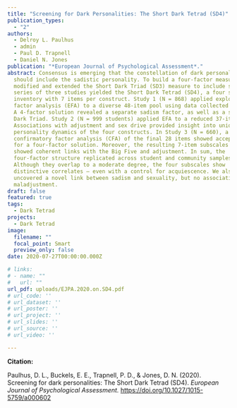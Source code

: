 ```yaml
---
title: "Screening for Dark Personalities: The Short Dark Tetrad (SD4)"
publication_types:
  - "2"
authors:
  - Delroy L. Paulhus
  - admin
  - Paul D. Trapnell
  - Daniel N. Jones
publication: "*European Journal of Psychological Assessment*."
abstract: Consensus is emerging that the constellation of dark personalities
  should include the sadistic personality. To build a four-factor measure, we
  modified and extended the Short Dark Triad (SD3) measure to include sadism. A
  series of three studies yielded the Short Dark Tetrad (SD4), a four subscale
  inventory with 7 items per construct. Study 1 (N = 868) applied exploratory
  factor analysis (EFA) to a diverse 48-item pool using data collected on MTurk.
  A 4-factor solution revealed a separate sadism factor, as well as a shifted
  Dark Triad. Study 2 (N = 999 students) applied EFA to a reduced 37-item set.
  Associations with adjustment and sex drive provided insight into unique
  personality dynamics of the four constructs. In Study 3 (N = 660), a
  confirmatory factor analysis (CFA) of the final 28 items showed acceptable fit
  for a four-factor solution. Moreover, the resulting 7-item subscales each
  showed coherent links with the Big Five and adjustment. In sum, the
  four-factor structure replicated across student and community samples.
  Although they overlap to a moderate degree, the four subscales show
  distinctive correlates – even with a control for acquiescence. We also
  uncovered a novel link between sadism and sexuality, but no association with
  maladjustment.
draft: false
featured: true
tags:
  - Dark Tetrad
projects:
  - Dark Tetrad
image:
  filename: ""
  focal_point: Smart
  preview_only: false
date: 2020-07-27T00:00:00.000Z

# links:
# - name: ""
#   url: ""
url_pdf: uploads/EJPA.2020.on.SD4.pdf
# url_code: ''
# url_dataset: ''
# url_poster: ''
# url_project: ''
# url_slides: ''
# url_source: ''
# url_video: ''

---
```

**Citation:**

Paulhus, D. L., Buckels, E. E., Trapnell, P. D., & Jones, D. N. (2020). Screening for dark personalities: The Short Dark Tetrad (SD4). *European Journal of Psychological Assessment.* <https://doi.org/10.1027/1015-5759/a000602>
